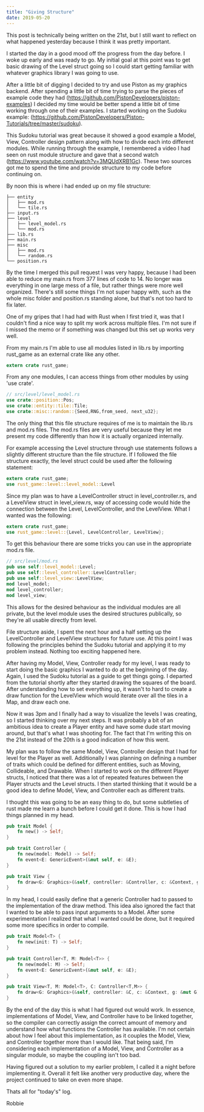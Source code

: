 ```yaml
---
title: "Giving Structure"
date: 2019-05-20
---
```


This post is technically being written on the 21st, but I still want to reflect on what happened yesterday
because I think it was pretty important. 

I started the day in a good mood off the progress from the day before. I woke up early and was ready to go.
My initial goal at this point was to get basic drawing of the Level struct going so I could start getting 
familiar with whatever graphics library I was going to use. 

After a little bit of digging I decided to try and use Piston as my graphics backend. After spending a little
bit of time trying to parse the pieces of example code they had (https://github.com/PistonDevelopers/piston-examples)
I decided my time would be better spend a little bit of time working through one of their examples. I started
working on the Sudoku example: (https://github.com/PistonDevelopers/Piston-Tutorials/tree/master/sudoku). 

This Sudoku tutorial was great because it showed a good example a Model, View, Controller design pattern along 
with how to divide each into different modules. While running through the example, I remembered a video I had 
seen on rust module structure and gave that a second watch (https://www.youtube.com/watch?v=3MQUdXRB1Gc). These
two sources got me to spend the time and provide structure to my code before continuing on. 

By noon this is where i had ended up on my file structure:

```
├── entity
│   ├── mod.rs
│   └── tile.rs
├── input.rs
├── level
│   ├── level_model.rs
│   └── mod.rs
├── lib.rs
├── main.rs
├── misc
│   ├── mod.rs
│   └── random.rs
└── position.rs
```

By the time I merged this pull request I was very happy, because I had been able to reduce my main.rs from 377
lines of code to 14. No longer was everything in one large mess of a file, but rather things were more well 
organized. There's still some things I'm not super happy with, such as the whole misc folder and position.rs 
standing alone, but that's not too hard to fix later. 

One of my gripes that I had had with Rust when I first tried it, was that I couldn't find a nice way to split
my work across multiple files. I'm not sure if I missed the memo or if something was changed but this set up
works very well. 

From my main.rs I'm able to use all modules listed in lib.rs by importing rust_game as an external crate like
any other. 

```rust
extern crate rust_game;
```

From any one modules, I can access things from other modules by using 'use crate'.
```rust 
// src/level/level_model.rs
use crate::position::Pos;
use crate::entity::tile::Tile;
use crate::misc::random::{Seed,RNG,from_seed, next_u32};
```

The only thing that this file structure requires of me is to maintain the lib.rs and mod.rs files. The mod.rs 
files are very useful because they let me present my code differently than how it is actually organized internally.

For example accessing the Level structure through use statements follows a slightly different structure than the
file structure. If I followed the file structure exactly, the level struct could be used after the following 
statement:

```rust
extern crate rust_game;
use rust_game::level::level_model::Level
```

Since my plan was to have a LevelController struct in level_controller.rs, and a LevelView struct in level_view.rs,
way of accessing code would hide the connection between the Level, LevelController, and the LevelView. What I 
wanted was the following:

```rust
extern crate rust_game;
use rust_game::level::{Level, LevelController, LevelView};
```

To get this behaviour there are some tricks you can use in the appropriate mod.rs file. 

```rust
// src/level/mod.rs
pub use self::level_model::Level;
pub use self::level_controller::LevelController;
pub use self::level_view::LevelView;
mod level_model;
mod level_controller;
mod level_view;
```

This allows for the desired behaviour as the individual modules are all private, but the level module uses the desired
structures publically, so they're all usable directly from level.

File structure aside, I spent the next hour and a half setting up the LevelController and LevelView structures for 
future use. At this point I was following the principles behind the Sudoku tutorial and applying it to my problem 
instead. Nothing too exciting happened here.

After having my Model, View, Controller ready for my level, I was ready to start doing the basic graphics I wanted to 
do at the beginning of the day. Again, I used the Sudoku tutorial as a guide to get things going. I departed from the 
tutorial shortly after they started drawing the squares of the board. After understanding how to set everything up, it 
wasn't to hard to create a draw function for the LevelView which would iterate over all the tiles in a Map, and draw
each one. 

Now it was 3pm and I finally had a way to visualize the levels I was creating, so I started thinking over my next steps.
It was probably a bit of an ambitious idea to create a Player entity and have some dude start moving around, but that's
what I was shooting for. The fact that I'm writing this on the 21st instead of the 20th is a good indication of how this
went. 

My plan was to follow the same Model, View, Controller design that I had for level for the Player as well. Additionally 
I was planning on defining a number of traits which could be defined for different entities, such as Moving, Collideable,
and Drawable. When I started to work on the different Player structs, I noticed that there was a lot of repeated features
between the Player structs and the Level structs. I then started thinking that it would be a good idea to define Model, 
View, and Controller each as different traits. 

I thought this was going to be an easy thing to do, but some subtleties of rust made me learn a bunch before I could get 
it done. This is how I had things planned in my head.

```rust 
pub trait Model {
    fn new() -> Self;
}

pub trait Controller {
    fn new(model: Model) -> Self;
    fn event<E: GenericEvent>(&mut self, e: &E);
}

pub trait View {
    fn draw<G: Graphics>(&self, controller: &Controller, c: &Context, g: &mut G);
}
```

In my head, I could easily define that a generic Controller had to passed to the implementation of the draw method. This 
idea also ignored the fact that I wanted to be able to pass input arguments to a Model. After some experimentation I 
realized that what I wanted could be done, but it required some more specifics in order to compile. 

```rust
pub trait Model<T> {
    fn new(init: T) -> Self;
}

pub trait Controller<T, M: Model<T>> {
    fn new(model: M) -> Self;
    fn event<E: GenericEvent>(&mut self, e: &E);
}

pub trait View<T, M: Model<T>, C: Controller<T,M>> {
    fn draw<G: Graphics>(&self, controller: &C, c: &Context, g: &mut G);
} 
```

By the end of the day this is what I had figured out would work. In essence, implementations of Model, View, and Controller
have to be linked together, so the compiler can correctly assign the correct amount of memory and understand how what 
functions the Controller has available. I'm not certain about how I feel about this implementation, as it couples the Model,
View, and Controller together more than I would like. That being said, I'm considering each implementation of a Model, View,
and Controller as a singular module, so maybe the coupling isn't too bad. 

Having figured out a solution to my earlier problem, I called it a night before implementing it. Overall it felt like another
very productive day, where the project continued to take on even more shape. 

Thats all for "today's" log.

Robbie